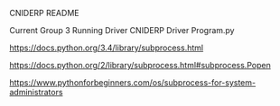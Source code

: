 CNIDERP README

Current Group 3 Running Driver CNIDERP Driver Program.py

https://docs.python.org/3.4/library/subprocess.html

https://docs.python.org/2/library/subprocess.html#subprocess.Popen

https://www.pythonforbeginners.com/os/subprocess-for-system-administrators
